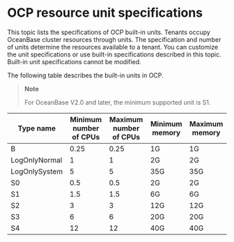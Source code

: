 OCP resource unit specifications
=====================================================

This topic lists the specifications of OCP built-in units. Tenants occupy OceanBase cluster resources through units. The specification and number of units determine the resources available to a tenant. You can customize the unit specifications or use built-in specifications described in this topic. Built-in unit specifications cannot be modified.

The following table describes the built-in units in OCP.

> **Note**
>
> For OceanBase V2.0 and later, the minimum supported unit is S1.

| **Type name** | **Minimum number of CPUs** | **Maximum number of CPUs** | **Minimum memory** | **Maximum memory** |
|---------------|----------------------------|----------------------------|--------------------|--------------------|
| B             | 0.25                       | 0.25                       | 1G                 | 1G                 |
| LogOnlyNormal | 1                          | 1                          | 2G                 | 2G                 |
| LogOnlySystem | 5                          | 5                          | 35G                | 35G                |
| S0            | 0.5                        | 0.5                        | 2G                 | 2G                 |
| S1            | 1.5                        | 1.5                        | 6G                 | 6G                 |
| S2            | 3                          | 3                          | 12G                | 12G                |
| S3            | 6                          | 6                          | 20G                | 20G                |
| S4            | 12                         | 12                         | 40G                | 40G                |
